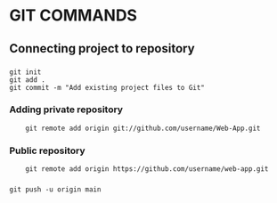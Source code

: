 # GIT COMMANDS

## Connecting project to repository
   ###
   ```
   git init
   git add .
   git commit -m "Add existing project files to Git"
   ```
  ### Adding private repository
        git remote add origin git://github.com/username/Web-App.git
  ### Public repository
        git remote add origin https://github.com/username/web-app.git
  ###
  ```
  git push -u origin main
  ```
